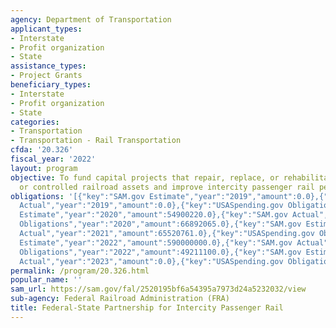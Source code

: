 ```yaml
---
agency: Department of Transportation
applicant_types:
- Interstate
- Profit organization
- State
assistance_types:
- Project Grants
beneficiary_types:
- Interstate
- Profit organization
- State
categories:
- Transportation
- Transportation - Rail Transportation
cfda: '20.326'
fiscal_year: '2022'
layout: program
objective: To fund capital projects that repair, replace, or rehabilitate publicly-owned
  or controlled railroad assets and improve intercity passenger rail performance.
obligations: '[{"key":"SAM.gov Estimate","year":"2019","amount":0.0},{"key":"SAM.gov
  Actual","year":"2019","amount":0.0},{"key":"USASpending.gov Obligations","year":"2019","amount":0.0},{"key":"SAM.gov
  Estimate","year":"2020","amount":54900220.0},{"key":"SAM.gov Actual","year":"2020","amount":66892065.0},{"key":"USASpending.gov
  Obligations","year":"2020","amount":66892065.0},{"key":"SAM.gov Estimate","year":"2021","amount":53683845.0},{"key":"SAM.gov
  Actual","year":"2021","amount":65520761.0},{"key":"USASpending.gov Obligations","year":"2021","amount":80520762.0},{"key":"SAM.gov
  Estimate","year":"2022","amount":590000000.0},{"key":"SAM.gov Actual","year":"2022","amount":49211100.0},{"key":"USASpending.gov
  Obligations","year":"2022","amount":49211100.0},{"key":"SAM.gov Estimate","year":"2023","amount":300000000.0},{"key":"SAM.gov
  Actual","year":"2023","amount":0.0},{"key":"USASpending.gov Obligations","year":"2023","amount":131320382.0}]'
permalink: /program/20.326.html
popular_name: ''
sam_url: https://sam.gov/fal/2520195bf6a54395a7973d24a5232032/view
sub-agency: Federal Railroad Administration (FRA)
title: Federal-State Partnership for Intercity Passenger Rail
---
```

